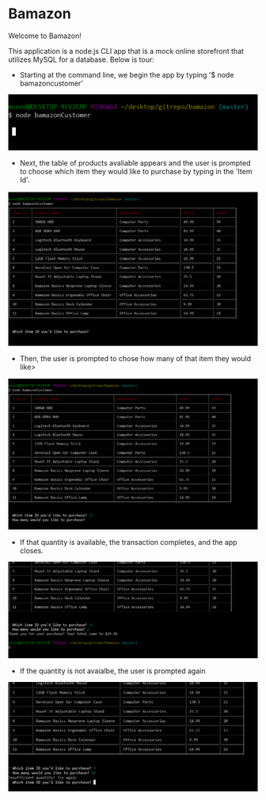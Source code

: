 # Bamazon



Welcome to Bamazon!

This application is a node.js CLI app that is a mock online storefront that utilizes MySQL for a database.
Below is tour:


* Starting at the command line, we begin the app by typing '$ node bamazoncustomer'

![Bamazon image 1](https://github.com/msnodgr1/images/blob/master/bam1.PNG)


* Next, the table of products avaliable appears and the user is prompted to choose which item they would like to purchase by typing in the 'Item Id'.

![Bamazon image 2](https://github.com/msnodgr1/images/blob/master/bam2.PNG)


* Then, the user is prompted to chose how many of that item they would like>

![Bamazon image 3](https://github.com/msnodgr1/images/blob/master/bam3.PNG)


* If that quantity is available, the transaction completes, and the app closes.

![Bamazon image 4](https://github.com/msnodgr1/images/blob/master/bam4.PNG)


* If the quantity is not avaialbe, the user is prompted again

![Bamazon image 5](https://github.com/msnodgr1/images/blob/master/bam5.PNG)

